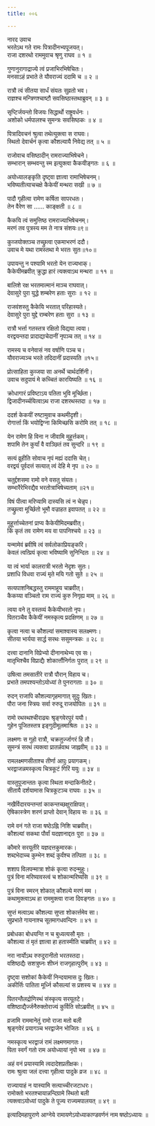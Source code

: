 ```yaml
---
title: ००६

---
```

नारद उवाच  
भरतेऽथ गते रामः पित्रादीनभ्यपूजयत्।  
राजा दशरथो राममुवाच श्रृणु राघव ॥ १ ॥  
  
गुणानुरागाद्राज्ये त्वं प्रजाभिरभिषेचितः।  
मनसाऽहं प्रभाते ते यौवराज्यं ददामि च ॥ २ ॥  
  
रात्रौ त्वं सीतया सार्धं संयतः सुव्रतो भव।  
राज्ञश्च मन्त्रिणश्चाष्टौ सवसिष्ठास्तथाब्रुवन् ॥ ३ ॥  
  
सृप्टिर्जयन्तो विजयः सिद्धार्थो राष्ट्रवर्धनः ।  
अशोको धर्मपालश्च सुमन्त्रः सवसिष्ठकः ॥ ४ ॥  
  
पित्रादिवचनं श्रुत्वा तथेत्युक्त्वा स राघवः।  
स्थितो देवार्चनं कृत्वा कौशल्यायै निवेद्य तत् ॥ ५ ॥  
  
राजोवाच वसिष्ठादीन् रामराज्याभिषेचने।  
सम्भारान् सम्भवन्तु स्म इत्युक्त्वा कैकयीङ्गतः ॥ ६ ॥  
  
अयोध्यालङ्कृति दृष्ट्वा ज्ञात्वा रामाभिषेचनम्।  
भविष्यतीत्याचचक्षे कैकेयीं मन्थरा सखी ॥ ७ ॥  
  
पादौ गृहीत्वा रामेण कर्षिता सापरधतः।  
 तेन वैरेण सा …… काङ्क्षती ॥ ८ ॥  
  
कैकयि त्वं समुत्तिष्ठ रामराज्याभिषेचनम्।  
मरणं तव पुत्रस्य मम ते नात्र संशयः॥९॥  
  
कुव्जयोक्तञ्च तच्छ्रुत्वा एकमाभरणं ददौ।  
उवाच मे यथा रामस्तथा मे भरतः सुतः॥१०॥  
  
उपायन्तु न पश्यामि भरतो येन राज्यभाक्।  
कैकेयीमब्रवीत् क्रुद्धा हारं त्यक्त्वाऽथ मन्थरा ॥ ११ ॥  
  
बालिशे रक्ष भरतमात्मानं माञ्च राघवात्।  
देवासुरे पुरा युद्धे शम्बरेण हताः सुराः ॥ १२ ॥  
  
राजवंशस्तु कैकेयि भरतात् परिहास्यते।  
देवासुरे पुरा युद्दे राम्बरेण हताः सुरा ॥ १३ ॥  
  
रात्रौ भर्त्ता गतस्तत्र रक्षितो विद्यया त्वया।  
वरद्वयन्तदा प्रादाद्याचेदानीं नृपञ्च तत् ॥ १४ ॥  
  
रामस्य च वनेवासं नव वर्षाणि पञ्च च।  
यौवराज्यञ्च भरते तदिदानीं प्रदास्यति ॥१५॥  
  
प्रोत्साहिता कुव्जया सा अनर्थे चार्थदर्शिनी।  
उवाच सदुपायं मे कच्चितं कारयिष्यति ॥ १६ ॥  
  
क्रोधागारं प्रविष्टाऽय पतिता भुवि मूर्च्छिता।  
द्विजादीनर्च्चयित्वाऽथ राजा दशरथस्तदा ॥ १७ ॥  
  
ददर्श केकयीं रुष्टामुवाच कथमीदृशी।  
रोगार्त्ता किं भयोद्विग्ना किमिच्छसि करोमि तत् ॥ १८ ॥  
  
येन रामेण हि विना न जीवामि मुहूर्त्तकम्।  
शपामि तेन कुर्यां वै वाञ्छितं तव सुन्दरि ॥ १९ ॥  
  
सत्यं व्रूहीति सोवाच नृपं मह्यं ददासि चेत्।  
वरद्वयं पूर्वदत्तं सत्यात् त्वं देहि मे नृप ॥ २० ॥  
  
चतुर्द्दशसमा रामो वने वसतु संयतः।  
सम्भारैरेभिरद्यैव भरतोत्राभिषेच्यताम् ॥२१॥  
  
विषं पीत्वा मरिप्यामि दास्यसि त्वं न चेन्नृप।  
तच्छ्रुत्वा मूर्च्छितो भूमौ वज्राहत इवापतत् ॥ २२ ॥  
  
मुहूर्त्ताच्चेतनां प्राप्य कैकेयीमिदमब्रवीत्।  
किं कृतं तव रामेण मय वा पापनिश्चये ॥ २३ ॥  
  
यन्मामेवं ब्रवीषि त्वं सर्वलोकाप्रियङ्करि।  
केवलं त्वत्प्रियं कृत्वा भविष्यामि सुनिन्दितः ॥ २४ ॥  
  
या त्वं भार्या कालरात्री भरतो नेदृशः सुतः।  
प्रशाधि विधवा राज्यं मृते मयि गतो सुते ॥ २५ ॥  
  
सत्यपाशनिबद्धस्तु राममाहूय चाब्रवीत्।  
कैकय्या वञ्चितो राम राज्यं कुरु निगृह्य माम् ॥ २६ ॥  
  
त्वया वने तु वस्तव्यं कैकेयीभरतो नृपः।  
पितरञ्चैव कैकेयीं नमस्कृत्य प्रदक्षिणम् ॥ २७ ॥  
  
कृत्वा नत्वा च कौशल्यां समाश्वास्य सलक्ष्मणः।  
सीतया भार्यया सार्द्ध सरथः ससुमन्त्रकः ॥ २८ ॥  
  
दत्त्वा दानानि विप्रेभ्यो दीनानाथेभ्य एव सः।  
मातृभिश्चैव विप्राद्यैः शोकार्त्तौनिर्गतः पुरात् ॥ २९ ॥  
  
उषित्वा तमसातीरे रात्रौ पौरान् विहाय च।  
प्रभाते तमपश्यन्तोऽयोध्यां ते पुनरागताः ॥ ३० ॥  
  
रुदन् राजापि कौशल्यागृहमागात् सुदुः खितः।  
पौरा जना स्त्रियः सर्वा रुरुदू राजयोपितः ॥ ३१ ॥  
  
रामो रथस्थश्चीराढ्यः श्रृङ्गवेरपुरं ययौ।  
गुहेन पूजितस्तत्र इङ्गुदीमूलमाश्रितः ॥ ३२ ॥  
  
लक्ष्मणः स गुहो रात्रौ, चक्रतुर्ज्जागरं हि तौ।  
सुमन्त्रं सरथं त्यक्त्वा प्रातर्न्नवाथ जाह्नवीम् ॥ ३३ ॥  
  
रामलक्ष्मणसीताश्च तीर्णा आपुः प्रयागकम्।  
भरद्वाजन्नमस्कृत्य चित्रकूटं गिरिं ययुः ॥ ३४ ॥  
  
वास्तुपूजान्ततः कृत्वा स्थिता मन्दाकिनीतटे।  
सीतायै दर्शयामास चित्रकूटञ्च राघवः ॥ ३५ ॥  
  
नखैर्विदारयन्तन्तां काकन्तच्छक्षुराक्षिपत्।  
ऐषिकास्त्रेण शरणं प्राप्तो देवान् विहाय सः ॥ ३६ ॥  
  
रामे वनं गते राजा षष्ठेऽह्नि निशि चाब्रवीत्।  
कौशल्यां सकथा पौर्वां यदज्ञानाद्दतः पुरा ॥ ३७ ॥  
  
कौमारे सरयूतीरे यज्ञदत्तकुमारकः।  
शब्दभेदाच्च कुम्भेन शब्दं कुर्वंश्च तत्पिता ॥ ३८ ॥  
  
शशाप विलपन्मात्रा शोकं कृत्वा रुदन्मुहुः।  
पुत्रं विना मरिष्यावस्त्वं च शोकान्मरिष्यसि ॥ ३९ ॥  
  
पुत्रं विना स्मरन् शोकात् कौशल्ये मरणं मम ।  
कथामुक्त्वाऽथ हा राममुक्त्वा राजा दिवङ्गतः ॥ ४० ॥  
  
सुप्तं मत्वाऽथ कौशल्या सुप्ता शोकार्त्तमेव सा।  
सुप्रभाते गायनाश्च सूतमागधवन्दिनः ॥ ४१ ॥  
  
प्रबोधका बोधयन्ति न च बुध्यत्यसौ मृतः ।  
कौशल्या तं मृतं ज्ञात्वा हा हतास्मीति चाब्रवीत् ॥ ४२ ॥  
  
नरा नार्योऽथ रुरुदुरानीतो भरतस्तदा।  
वशिष्ठद्यैः सशत्रुघ्नः शीघ्नं राजगृहात्पुरीम् ॥ ४३ ॥  
  
दृष्ट्वा सशोकां कैकेयीं निन्दयामास दुः खितः।  
अकीर्त्तिः पातिता मूर्ध्नि कौसल्यां स प्रशस्य च ॥ ४४ ॥  
  
पितरन्तैलद्रोणिस्थं संस्कृत्य सरयूतटे।  
वशिष्ठाद्यैर्ज्जनैरुक्तोराज्यं कुर्विति सोऽब्रवीत् ॥ ४५ ॥  
  
व्रजामि राममानेतुं रामो राजा मतो बली  
श्रृङ्गवेरं प्रयागञ्च भरद्वाजेन भोजितः ॥ ४६ ॥  
  
नमस्कृत्य भरद्वाजं रामं लक्ष्मणमागतः।  
पिता स्वर्गं गतो राम अयोध्यायां नृपो भव ॥ ४७ ॥  
  
अहं वनं प्रयास्यामि त्वदादेशप्रतीक्षकः।  
रामः श्रुत्वा जलं दत्त्वा गृहीत्वा पादुके व्रज ॥ ४८ ॥  
  
राज्यायाहं न यास्यामि सत्याच्चीरजटाधरः।  
रामोक्तो भरतश्चायान्नन्दिग्रामे स्थितो बली  
त्यक्त्वाऽयोध्यां पादुके ते पूज्य राज्यमपालयत् ॥ ४९ ॥  
  
इत्यादिमहापुराणे आग्नेये रामायणेऽयोध्याकाण्डवर्णनं नाम षष्ठोऽध्यायः ॥
